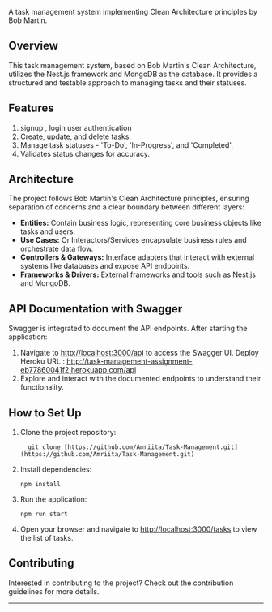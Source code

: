 A task management system implementing Clean Architecture principles by Bob Martin.

## Overview
This task management system, based on Bob Martin's Clean Architecture, utilizes the Nest.js framework and MongoDB as the database. It provides a structured and testable approach to managing tasks and their statuses.

## Features

1. signup , login user authentication
2. Create, update, and delete tasks.
3. Manage task statuses - 'To-Do', 'In-Progress', and 'Completed'.
4. Validates status changes for accuracy.

## Architecture

The project follows Bob Martin's Clean Architecture principles, ensuring separation of concerns and a clear boundary between different layers:

- **Entities:** Contain business logic, representing core business objects like tasks and users.
- **Use Cases:** Or Interactors/Services encapsulate business rules and orchestrate data flow.
- **Controllers & Gateways:** Interface adapters that interact with external systems like databases and expose API endpoints.
- **Frameworks & Drivers:** External frameworks and tools such as Nest.js and MongoDB.

## API Documentation with Swagger
Swagger is integrated to document the API endpoints. After starting the application:
1. Navigate to [http://localhost:3000/api](http://localhost:3000/api) to access the Swagger UI.
Deploy Heroku URL : http://task-management-assignment-eb77860041f2.herokuapp.com/api
2. Explore and interact with the documented endpoints to understand their functionality.

## How to Set Up

1. Clone the project repository:
    ```
      git clone [https://github.com/Amriita/Task-Management.git](https://github.com/Amriita/Task-Management.git)
    ```

2. Install dependencies:
    ```
    npm install
    ```

3. Run the application:
    ```
    npm run start
    ```

4. Open your browser and navigate to [http://localhost:3000/tasks](http://localhost:3000/tasks) to view the list of tasks.

## Contributing

Interested in contributing to the project? Check out the contribution guidelines for more details.

---
